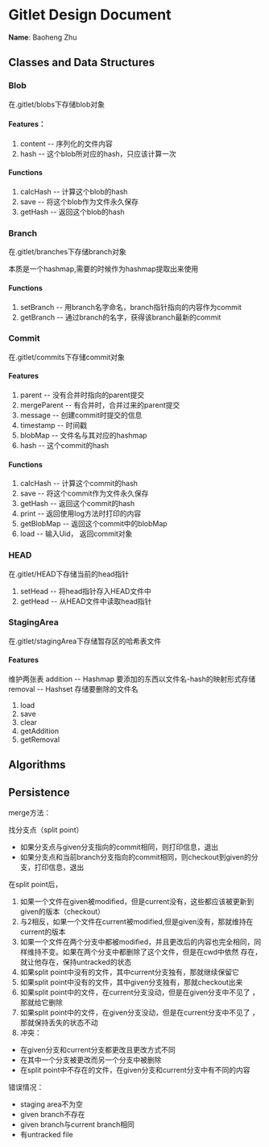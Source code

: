 # Gitlet Design Document

**Name**: Baoheng Zhu

## Classes and Data Structures



### Blob
在.gitlet/blobs下存储blob对象

#### Features：

1. content -- 序列化的文件内容
2. hash -- 这个blob所对应的hash，只应该计算一次

#### Functions

1. calcHash -- 计算这个blob的hash
2. save -- 将这个blob作为文件永久保存
3. getHash -- 返回这个blob的hash

### Branch
在.gitlet/branches下存储branch对象

本质是一个hashmap,需要的时候作为hashmap提取出来使用

#### Functions

1. setBranch -- 用branch名字命名，branch指针指向的内容作为commit
2. getBranch -- 通过branch的名字，获得该branch最新的commit

### Commit
在.gitlet/commits下存储commit对象

#### Features
1. parent -- 没有合并时指向的parent提交
2. mergeParent -- 有合并时，合并过来的parent提交
3. message -- 创建commit时提交的信息
4. timestamp -- 时间戳
5. blobMap -- 文件名与其对应的hashmap
6. hash -- 这个commit的hash

#### Functions

1. calcHash -- 计算这个commit的hash
2. save -- 将这个commit作为文件永久保存
3. getHash -- 返回这个commit的hash
4. print -- 返回使用log方法时打印的内容
5. getBlobMap -- 返回这个commit中的blobMap
6. load -- 输入Uid， 返回commit对象


### HEAD
在.gitlet/HEAD下存储当前的head指针

1. setHead -- 将head指针存入HEAD文件中
2. getHead -- 从HEAD文件中读取head指针

### StagingArea
在.gitlet/stagingArea下存储暂存区的哈希表文件

#### Features
维护两张表
addition -- Hashmap 要添加的东西以文件名-hash的映射形式存储
removal -- Hashset 存储要删除的文件名

1. load
2. save
3. clear
4. getAddition
5. getRemoval

## Algorithms

## Persistence

merge方法： 

找分支点（split point）
- 如果分支点与given分支指向的commit相同，则打印信息，退出
- 如果分支点和当前branch分支指向的commit相同，则checkout到given的分支，打印信息，退出

在split point后，
1. 如果一个文件在given被modified，但是current没有，这些都应该被更新到given的版本（checkout）
2. 与2相反，如果一个文件在current被modified,但是given没有，那就维持在current的版本
3. 如果一个文件在两个分支中都被modified，并且更改后的内容也完全相同，同样维持不变。如果在两个分支中都删除了这个文件，但是在cwd中依然
存在，就让他存在，保持untracked的状态
4. 如果split point中没有的文件，其中current分支独有，那就继续保留它
5. 如果split point中没有的文件，其中given分支独有，那就checkout出来
6. 如果split point中的文件，在current分支没动，但是在given分支中不见了
，那就给它删除
7. 如果split point中的文件，在given分支没动，但是在current分支中不见了
，那就保持丢失的状态不动
8. 冲突：
- 在given分支和current分支都更改且更改方式不同
- 在其中一个分支被更改而另一个分支中被删除
- 在split point中不存在的文件，在given分支和current分支中有不同的内容

错误情况：
- staging area不为空
- given branch不存在
- given branch与current branch相同
- 有untracked file
